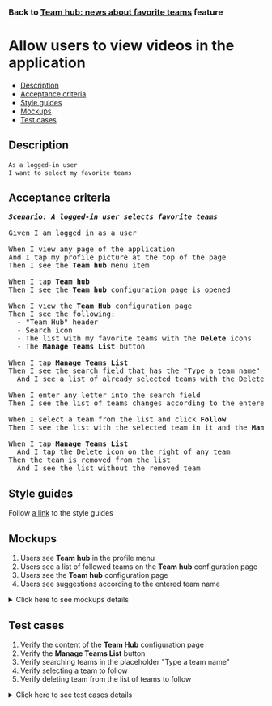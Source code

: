 ### Back to [Team hub: news about favorite teams](../../) feature

# Allow users to view videos in the application

- [Description](#description)
- [Acceptance criteria](#acceptance-criteria)
- [Style guides](#style-guides)
- [Mockups](#mockups)
- [Test cases](#test-cases)

## Description

    As a logged-in user
    I want to select my favorite teams

## Acceptance criteria

<pre>
<b><i>Scenario: A logged-in user selects favorite teams</i></b>

Given I am logged in as a user

When I view any page of the application
And I tap my profile picture at the top of the page
Then I see the <b>Team hub</b> menu item

When I tap <b>Team hub</b>
Then I see the <b>Team hub</b> configuration page is opened

When I view the <b>Team Hub</b> configuration page
Then I see the following:
  - "Team Hub" header
  - Search icon
  - The list with my favorite teams with the <b>Delete</b> icons
  - The <b>Manage Teams List</b> button

When I tap <b>Manage Teams List</b>
Then I see the search field that has the "Type a team name" placeholder
  And I see a list of already selected teams with the Delete icon on the right

When I enter any letter into the search field
Then I see the list of teams changes according to the entered letters

When I select a team from the list and click <b>Follow</b>
Then I see the list with the selected team in it and the <b>Manage Teams List</b> button

When I tap <b>Manage Teams List</b>
  And I tap the Delete icon on the right of any team
Then the team is removed from the list
  And I see the list without the removed team
</pre>

## Style guides

Follow [a link](https://www.figma.com/proto/0zkkf5WC77OSpvyD6YXpFE/Style-guides?page-id=0%3A1&node-id=19%3A5368&viewport=266%2C48%2C0.54&scaling=min-zoom&starting-point-node-id=19%3A5368) to the style guides

## Mockups

1. Users see <b>Team hub</b> in the profile menu
2. Users see a list of followed teams on the <b>Team hub</b> configuration page
3. Users see the <b>Team hub</b> configuration page
4. Users see suggestions according to the entered team name

<details>
  <summary>Click here to see mockups details</summary>

**1. Users see Team hub in the profile menu:**

![Users see Team hub in the profile menu](/sports_hub_portal/mobile_application_features/team_hub/images/application_profile_menu.png)

**2. Users see a list of followed teams on the <b>Team hub</b> configuration page:**

![Users see a list of followed teams on the <b>Team hub</b> configuration page](/sports_hub_portal/mobile_application_features/team_hub/images/application_followed_teams_team_hub_configuration_page.png)

**3. Users see the Team hub configuration page:**

![Users see the Team hub configuration page](/sports_hub_portal/mobile_application_features/team_hub/images/application_team_hub_configuration_page.png)

**4. Users see suggestions according to the entered team name:**

![Users see suggestions according to the entered team name](/sports_hub_portal/mobile_application_features/team_hub/images/application_team_hub_configuration_page_team_search.png)

</details>

## Test cases

1. Verify the content of the <b>Team Hub</b> configuration page
2. Verify the <b>Manage Teams List</b> button
3. Verify searching teams in the placeholder "Type a team name"
4. Verify selecting a team to follow
5. Verify deleting team from the list of teams to follow

<details>
  <summary>Click here to see test cases details</summary>

### **#1. Verify the content of the Team Hub configuration page**

|Preconditions|Steps|Expected result
--------------|-----|----------
|- Log in with user account|1) In the page header tap the profile picture</br>2) Tap the <b>Team Hub</b> item</br>3) Check the content of the <b>Team Hub</b> configuration page|3) The Team Hub configuration page contains following:</br>- "Team Hub" header</br>- Search icon</br>- The list with my favorite teams with the <b>Delete</b> icons</br>- The <b>Manage Teams List</b> button|

### **#2. Verify the Manage Teams List button**

|Preconditions|Steps|Expected result
--------------|-----|----------
|- Log in with user account|1) In the page header tap the profile picture</br>2) Tap the <b>Team Hub</b> item</br>3) Tap <b>Manage Team List</b>|3) A search field appears that has the "Type a team name" placeholder and the list of already selected teams with the delete icons to remove them is shown|

### **#3. Verify searching teams in the placeholder "Type a team name"**

|Preconditions|Steps|Expected result
--------------|-----|----------
|- Log in with user account|1) In the page header tap the profile picture</br>2) Tap the <b>Team Hub</b> item</br>3) Tap <b>Manage Team List</b></br>4) Type any letter into the search field|2) The <b>Team Hub page</b> contains a list with user’s favorite teams and the <b>Manage Team List</b> button</br>3) A search field appears that has the "Type a team name" placeholder and the list of already selected teams with the delete icons to remove them is shown</br>4) The list of teams that satisfies the search is shown|

### **#4. Verify selecting a team to follow**

|Preconditions|Steps|Expected result
--------------|-----|----------
|- Log in with user account|1) In the page header tap the profile picture</br>2) Tap the <b>Team Hub</b> item</br>3) Tap <b>Manage Team List</b></br>4) Type any letter into the search field</br>5) Select a team from the list and click <b>Follow</b>|5) Selected team appears in the list of teams|

### **#5. Verify deleting team from the list of teams to follow**

|Preconditions|Steps|Expected result
--------------|-----|----------
|- Log in with user account|1) In the page header tap the profile picture</br>2) Tap the <b>Team Hub</b> item</br>3) Tap <b>Manage Team List</b></br>4) Next to any team, tap the <b>Delete</b> icon|4) The team is removed from the list of followed teams|
</details>
